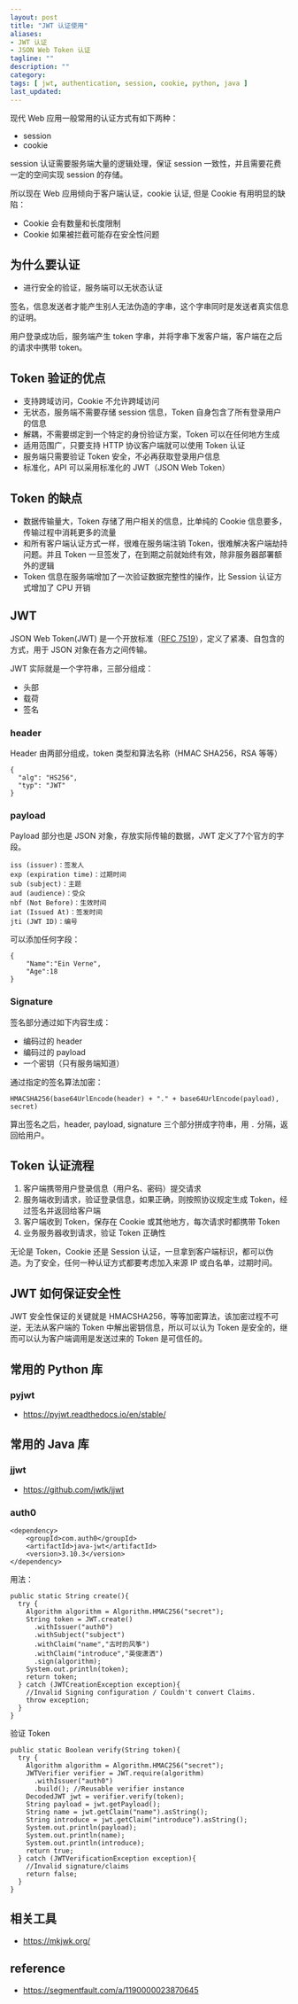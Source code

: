 ```yaml
---
layout: post
title: "JWT 认证使用"
aliases: 
- JWT 认证
- JSON Web Token 认证
tagline: ""
description: ""
category: 
tags: [ jwt, authentication, session, cookie, python, java ]
last_updated:
---
```



现代 Web 应用一般常用的认证方式有如下两种：

- session
- cookie

session 认证需要服务端大量的逻辑处理，保证 session 一致性，并且需要花费一定的空间实现 session 的存储。

所以现在 Web 应用倾向于客户端认证，cookie 认证, 但是 Cookie 有用明显的缺陷：

- Cookie 会有数量和长度限制
- Cookie 如果被拦截可能存在安全性问题


## 为什么要认证

- 进行安全的验证，服务端可以无状态认证

签名，信息发送者才能产生别人无法伪造的字串，这个字串同时是发送者真实信息的证明。

用户登录成功后，服务端产生 token 字串，并将字串下发客户端，客户端在之后的请求中携带 token。

## Token 验证的优点

- 支持跨域访问，Cookie 不允许跨域访问
- 无状态，服务端不需要存储 session 信息，Token 自身包含了所有登录用户的信息
- 解耦，不需要绑定到一个特定的身份验证方案，Token 可以在任何地方生成
- 适用范围广，只要支持 HTTP 协议客户端就可以使用 Token 认证
- 服务端只需要验证 Token 安全，不必再获取登录用户信息
- 标准化，API 可以采用标准化的 JWT（JSON Web Token）


## Token 的缺点

- 数据传输量大，Token 存储了用户相关的信息，比单纯的 Cookie 信息要多，传输过程中消耗更多的流量
- 和所有客户端认证方式一样，很难在服务端注销 Token，很难解决客户端劫持问题。并且 Token 一旦签发了，在到期之前就始终有效，除非服务器部署额外的逻辑
- Token 信息在服务端增加了一次验证数据完整性的操作，比 Session 认证方式增加了 CPU 开销

## JWT
JSON Web Token(JWT) 是一个开放标准（[RFC 7519](https://tools.ietf.org/html/rfc7519)），定义了紧凑、自包含的方式，用于 JSON 对象在各方之间传输。

JWT 实际就是一个字符串，三部分组成：

- 头部
- 载荷
- 签名


### header
Header 由两部分组成，token 类型和算法名称（HMAC SHA256，RSA 等等）

```
{
  "alg": "HS256",
  "typ": "JWT"
}
```

### payload
Payload 部分也是 JSON 对象，存放实际传输的数据，JWT 定义了7个官方的字段。

```
iss (issuer)：签发人
exp (expiration time)：过期时间
sub (subject)：主题
aud (audience)：受众
nbf (Not Before)：生效时间
iat (Issued At)：签发时间
jti (JWT ID)：编号
```

可以添加任何字段：

```
{
    "Name":"Ein Verne",
    "Age":18
}
```

### Signature

签名部分通过如下内容生成：

- 编码过的 header
- 编码过的 payload
- 一个密钥（只有服务端知道）

通过指定的签名算法加密：

```
HMACSHA256(base64UrlEncode(header) + "." + base64UrlEncode(payload), secret)
```

算出签名之后，header, payload, signature 三个部分拼成字符串，用 `.` 分隔，返回给用户。



## Token 认证流程

1. 客户端携带用户登录信息（用户名、密码）提交请求
2. 服务端收到请求，验证登录信息，如果正确，则按照协议规定生成 Token，经过签名并返回给客户端
3. 客户端收到 Token，保存在 Cookie 或其他地方，每次请求时都携带 Token
4. 业务服务器收到请求，验证 Token 正确性

无论是 Token，Cookie 还是 Session 认证，一旦拿到客户端标识，都可以伪造。为了安全，任何一种认证方式都要考虑加入来源 IP 或白名单，过期时间。

## JWT 如何保证安全性
JWT 安全性保证的关键就是 HMACSHA256，等等加密算法，该加密过程不可逆，无法从客户端的 Token 中解出密钥信息，所以可以认为 Token 是安全的，继而可以认为客户端调用是发送过来的 Token 是可信任的。



## 常用的 Python 库

### pyjwt

- <https://pyjwt.readthedocs.io/en/stable/>


## 常用的 Java 库

### jjwt

- <https://github.com/jwtk/jjwt>


### auth0

    <dependency>
        <groupId>com.auth0</groupId>
        <artifactId>java-jwt</artifactId>
        <version>3.10.3</version>
    </dependency>

用法：

    public static String create(){
      try {
        Algorithm algorithm = Algorithm.HMAC256("secret");
        String token = JWT.create()
          .withIssuer("auth0")
          .withSubject("subject")
          .withClaim("name","古时的风筝")
          .withClaim("introduce","英俊潇洒")
          .sign(algorithm);
        System.out.println(token);
        return token;
      } catch (JWTCreationException exception){
        //Invalid Signing configuration / Couldn't convert Claims.
        throw exception;
      }
    }

验证 Token

    public static Boolean verify(String token){
      try {
        Algorithm algorithm = Algorithm.HMAC256("secret");
        JWTVerifier verifier = JWT.require(algorithm)
          .withIssuer("auth0")
          .build(); //Reusable verifier instance
        DecodedJWT jwt = verifier.verify(token);
        String payload = jwt.getPayload();
        String name = jwt.getClaim("name").asString();
        String introduce = jwt.getClaim("introduce").asString();
        System.out.println(payload);
        System.out.println(name);
        System.out.println(introduce);
        return true;
      } catch (JWTVerificationException exception){
        //Invalid signature/claims
        return false;
      }
    }

## 相关工具

- <https://mkjwk.org/>

## reference

- <https://segmentfault.com/a/1190000023870645>